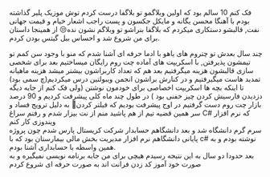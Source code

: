 <p class="has-line-data" data-line-start="0" data-line-end="1">فک کنم 10 سالم بود که اولین وبلاگمو تو بلاگفا درست کردم توش موزیک پلیر گذاشته بودم با آهنگا محسن یگانه و مایکل جکسون و پست راجب اشعار خیام و قیمت جهانی نفت, قالبشو دستکاری میکردم که بلاگفا بنراشو تو وبلاگم نشون نده😒 از همینجا داستان برای من شروع شد و احساس بیل گیتس بودن کردم.</p>
<p class="has-line-data" data-line-start="2" data-line-end="5">چند سال بعدش تو چتروم های یاهو با ادما حرفه ای آشنا شدم که منو با وجود سن کمم تو تیمشون پذیرفتن, با اسکریپت های آماده چت روم رایگان میساختیم بعد برای شخصی سازی قالبشون هزینه میگرفتیم  بعد هم که تعداد کاربراشون بیشتر میشد هزینه ماهیانه تمدید هاست میگیرفتیم  و در کنارش براشون انجمن ویبولتین درس میکردیم(چ سمی بود) تا اینکه بچه ها اسکریپت اخصاصی برای خودمون نوشتن (ولی فک کنم از جایه دیگه دزدیدن فارسیش کردن چیز خفنی بود )  در طول چند ماه کلی پیشرفت کردیم و 90 درصد بازار چت روم دست گرفتیم در اوج پیشرفت بودیم که فیلتر کردن🙂 به دلیل ترویج فساد و سر همین قضیه تیم از هم پاشید منم از نت بیزار شدم و رفتم سراغ C# که نرم افزار ویندوزی کار کنم<br>
سرم گرم دانشگاه شد و بعد دانشگاهم حسابدار شرکت کریستال پارس شدم چون پروژه پایانی دانشگاهم نرم افزار مدیریت بخش مالی بیمارستان بود که با c# نوشته بودم و به همین واسطه با حسابداری آشنا بودم.<br>
بعد حدودا دو سال به این نتیجه رسیدم هیچی برای من جایه برنامه نویسی نمیگیره و به صورت خود آموز کد زدن فرانت اند به صورت حرفه ای شروع کردم</p>
